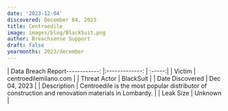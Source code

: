 ```yaml
---
date: '2023-12-04'
discovered: December 04, 2023
title: Centroedile
image: images/blog/BlackSuit.png
author: Breachsense Support
draft: false
yearmonths: 2023/december
---
```


| Data Breach Report------------:     |:-------------:    | :-----:|
| Victim      | centroedilemilano.com      | 
| Threat Actor      | BlackSuit      | 
| Date Discovered      | Dec 04, 2023      | 
| Description      | Centroedile is the most popular distributor of construction and renovation materials in Lombardy.      | 
| Leak Size      | Unknown      | 

